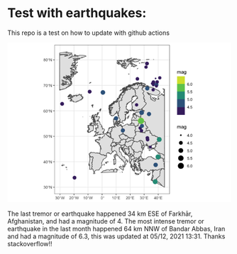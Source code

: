<!-- README.md is generated from README.Rmd. Please edit that file -->

Test with earthquakes:
======================

This repo is a test on how to update with github actions

![](man/figures/README-unnamed-chunk-2-1.png)

The last tremor or earthquake happened 34 km ESE of Farkhār,
Afghanistan, and had a magnitude of 4. The most intense tremor or
earthquake in the last month happened 64 km NNW of Bandar Abbas, Iran
and had a magnitude of 6.3, this was updated at 05/12, 2021 13:31.
Thanks stackoverflow!!
